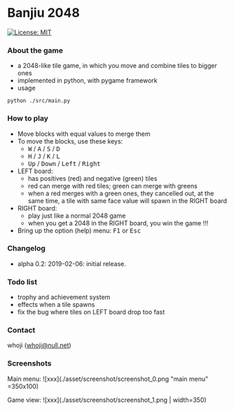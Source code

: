 
# Banjiu 2048

[![License: MIT](https://img.shields.io/badge/License-MIT-yellow.svg)](https://opensource.org/licenses/MIT)



### About the game

* a 2048-like tile game, in which you move and combine tiles to bigger ones
* implemented in python, with pygame framework
* usage
```
python ./src/main.py
```

### How to play
* Move blocks with equal values to merge them
* To move the blocks, use these keys: 
  * <kbd>W</kbd> / <kbd>A</kbd> / <kbd>S</kbd> / <kbd>D</kbd>
  * <kbd>H</kbd> / <kbd>J</kbd> / <kbd>K</kbd> / <kbd>L</kbd>
  * <kbd>Up</kbd> / <kbd>Down</kbd> / <kbd>Left</kbd> / <kbd>Right</kbd>
* LEFT board: 
  * has positives (red) and negative (green) tiles
  * red can merge with red tiles; green can merge with greens
  * when a red merges with a green ones, they cancelled out, at the same time, a tile with same face value will spawn in the RIGHT board
* RIGHT board:
  * play just like a normal 2048 game
  * when you get a 2048 in the RIGHT board, you win the game !!!
* Bring up the option (help) menu: <kbd>F1</kbd> or <kbd>Esc</kbd>

### Changelog
* alpha 0.2: 2019-02-06: initial release.

### Todo list
* trophy and achievement system
* effects when a tile spawns
* fix the bug where tiles on LEFT board drop too fast

### Contact
whoji (whoji@null.net)

### Screenshots

Main menu: 
![xxx](./asset/screenshot/screenshot_0.png "main menu" =350x100)

Game view: 
![xxx](./asset/screenshot/screenshot_1.png | width=350)
